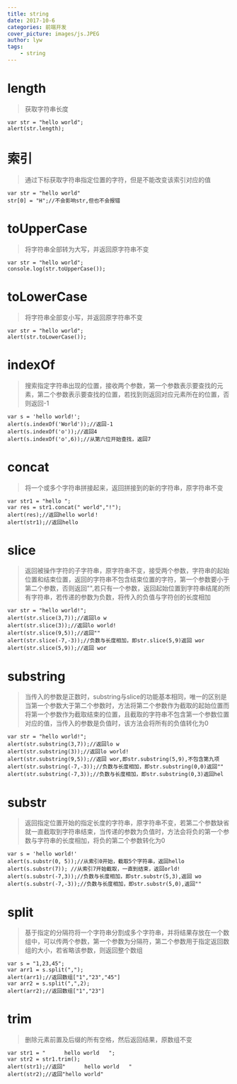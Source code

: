 ```yaml
---
title: string
date: 2017-10-6
categories: 前端开发
cover_picture: images/js.JPEG
author: lyw
tags:
    - string
---
```

# length
> 获取字符串长度
```
var str = "hello world";
alert(str.length);
```
# 索引
> 通过下标获取字符串指定位置的字符，但是不能改变该索引对应的值
```
var str = "hello world"
str[0] = "H";//不会影响str,但也不会报错
```
# toUpperCase
> 将字符串全部转为大写，并返回原字符串不变
```
var str = "hello world";
console.log(str.toUpperCase());
```
# toLowerCase
> 将字符串全部变小写，并返回原字符串不变
```
var str = "hello world";
alert(str.toLowerCase());
```
# indexOf
> 搜索指定字符串出现的位置，接收两个参数，第一个参数表示要查找的元素，第二个参数表示要查找的位置，若找到则返回对应元素所在的位置，否则返回-1
```
var s = 'hello world!';
alert(s.indexOf('World'));//返回-1
alert(s.indexOf('o'));//返回4
alert(s.indexOf('o',6));//从第六位开始查找，返回7
```
# concat
> 将一个或多个字符串拼接起来，返回拼接到的新的字符串，原字符串不变
```
var str1 = "hello ";
var res = str1.concat(" world","!");
alert(res);//返回hello world！
alert(str1);//返回hello
```
# slice
> 返回被操作字符的子字符串，原字符串不变，接受两个参数，字符串的起始位置和结束位置，返回的字符串不包含结束位置的字符，第一个参数要小于第二个参数，否则返回"",若只有一个参数，返回起始位置到字符串结尾的所有字符串，若传递的参数为负数，将传入的负值与字符创的长度相加
```
var str = "hello world!";
alert(str.slice(3,7));//返回lo w
alert(str.slice(3));//返回lo world!
alert(str.slice(9,5));//返回""
alert(str.slice(-7,-3));//负数与长度相加，即str.slice(5,9)返回 wor
alert(str.slice(5,9));//返回 wor
```
# substring
> 当传入的参数是正数时，substring与slice的功能基本相同，唯一的区别是当第一个参数大于第二个参数时，方法将第二个参数作为截取的起始位置而将第一个参数作为截取结束的位置，且截取的字符串不包含第一个参数位置对应的值，当传入的参数是负值时，该方法会将所有的负值转化为0
```
var str = "hello world!";
alert(str.substring(3,7));//返回lo w
alert(str.substring(3));//返回lo world!
alert(str.substring(9,5));//返回 wor,即str.substring(5,9),不包含第九项
alert(str.substring(-7,-3));//负数与长度相加，即str.substring(0,0)返回""
alert(str.substring(-7,3));//负数与长度相加，即str.substring(0,3)返回hel
```
# substr
> 返回指定位置开始的指定长度的字符串，原字符串不变，若第二个参数缺省就一直截取到字符串结束，当传递的参数为负值时，方法会将负的第一个参数与字符串的长度相加，将负的第二个参数转化为0
```
var s = 'hello world!'
alert(s.substr(0, 5));//从索引0开始，截取5个字符串，返回hello
alert(s.substr(7)); //从索引7开始截取，一直到结束，返回orld!
alert(s.substr(-7,3));//负数与长度相加，即str.substr(5,3),返回 wo
alert(s.substr(-7,-3));//负数与长度相加，即str.substr(5,0),返回""
```
# split
> 基于指定的分隔符将一个字符串分割成多个字符串，并将结果存放在一个数组中，可以传两个参数，第一个参数为分隔符，第二个参数用于指定返回数组的大小，若省略该参数，则返回整个数组
```
var s = "1,23,45";
var arr1 = s.split(",");
alert(arr1);//返回数组["1","23","45"]
var arr2 = s.split(",",2);
alert(arr2);//返回数组["1","23"]
```
# trim
> 删除元素前置及后缀的所有空格，然后返回结果，原数组不变
```
var str1 = "      hello world   ";
var str2 = str1.trim();
alert(str1);//返回"      hello world   "
alert(str2);//返回"hello world"
```